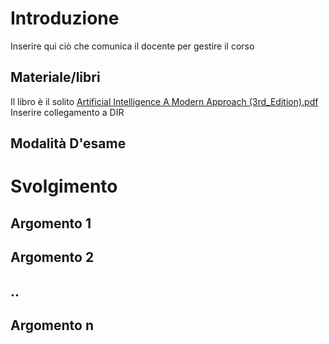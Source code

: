 # Introduzione
Inserire qui ciò che comunica il docente per gestire il corso
## Materiale/libri
Il libro è il solito [Artificial Intelligence A Modern Approach (3rd_Edition).pdf](obsidian://open?vault=Obsidian&file=Intelligienza%20Artificiale%20e%20Innovazione%20Digitale%2FAssets%2FArtificial%20Intelligence%20A%20Modern%20Approach%20(3rd_Edition).pdf)
Inserire collegamento a DIR
## Modalità D'esame
# Svolgimento
## Argomento 1
## Argomento 2
## ..
## Argomento n